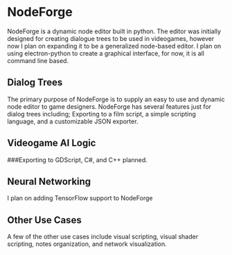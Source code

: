 # NodeForge
NodeForge is a dynamic node editor built in python. The editor was initially designed for creating dialogue trees to be used in videogames, however now I plan on expanding it to be a generalized node-based editor. I plan on using electron-python to create a graphical interface, for now, it is all command line based.
## Dialog Trees
The primary purpose of NodeForge is to supply an easy to use and dynamic node editor to game designers. NodeForge has several features just for dialog trees including; Exporting to a film script, a simple scripting language, and a customizable JSON exporter.
## Videogame AI Logic
###Exporting to GDScript, C#, and C++ planned.
## Neural Networking
I plan on adding TensorFlow support to NodeForge
## Other Use Cases
A few of the other use cases include visual scripting, visual shader scripting, notes organization, and network visualization.
